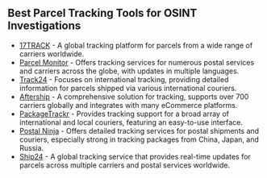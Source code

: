 ## Best Parcel Tracking Tools for OSINT Investigations

- [17TRACK](https://www.17track.net/) - A global tracking platform for parcels from a wide range of carriers worldwide.
- [Parcel Monitor](https://www.parcelmonitor.com/) - Offers tracking services for numerous postal services and carriers across the globe, with updates in multiple languages.
- [Track24](https://track24.net/) - Focuses on international tracking, providing detailed information for parcels shipped via various international couriers.
- [Aftership](https://www.aftership.com/) - A comprehensive solution for tracking, supports over 700 carriers globally and integrates with many eCommerce platforms.
- [PackageTrackr](https://www.packagetrackr.com/) - Provides tracking support for a broad array of international and local couriers, featuring an easy-to-use interface.
- [Postal Ninja](https://postal.ninja/) - Offers detailed tracking services for postal shipments and couriers, especially strong in tracking packages from China, Japan, and Russia.
- [Ship24](https://www.ship24.com/) - A global tracking service that provides real-time updates for parcels across multiple carriers and postal services worldwide.
